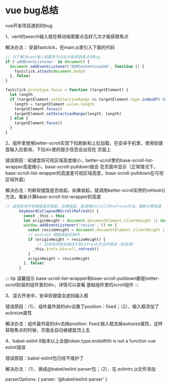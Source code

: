 # vue bug总结

vue开发项目遇到的bug

1、vant的search输入框在移动端需要点击好几次才能获取焦点

解决办法： 安装fastclick，在main.js里引入下面的代码

```js
// 为了解决vant输入框要多次点击才能获取焦点的Bug
if ('addEventListener' in document) {
  document.addEventListener('DOMContentLoaded', function () {
    fastclick.attach(document.body)
  }, false)
}

fastclick.prototype.focus = function (targetElement) {
  let length
  if (targetElement.setSelectionRange && targetElement.type.indexOf('date') !== 0 && targetElement.type !== 'time' && targetElement.type !== 'month') {
    length = targetElement.value.length
    targetElement.focus()
    targetElement.setSelectionRange(length, length)
  } else {
    targetElement.focus()
  }
}
```

2、组件里使用better-scroll实现下拉刷新和上拉加载，在安卓手机里，使用软键盘输入后查询，下拉div里的提示信息会出现在
页面上

错误原因：软键盘将可视区域高度缩小，better-scroll里的base-scroll-list-wrapper高度缩小，base-scroll-pulldown就会
在页面中显示（正常情况下，base-scroll-list-wrapper的高度是可视区域高度，base-scroll-pulldown在可视区域外面）

解决办法：判断软键盘是否收起，如果收起，就调用better-scroll实例的refresh()方法，重新计算base-scroll-list-wrapper的高度

```js
// 监控安卓手机键盘是否收起，如果收起，就调用bScroll的refresh方法，重新计算高度
      keyboardCollapsedBScrollRefresh() {
        const _this = this
        let originHeight = document.documentElement.clientHeight || document.body.clientHeight
        window.addEventListener('resize', () => {
          const resizeHeight = document.documentElement.clientHeight || document.body.clientHeight
          // Android 键盘收起后操作
          if (originHeight < resizeHeight) {
              // 这块有时候会报找不到refresh方法的错误（未处理）
            _this.$refs.bScroll.refresh()
          }
          originHeight = resizeHeight
        }, false)
      }
```

::: tip 温馨提示
base-scroll-list-wrapper和base-scroll-pulldown都是better-scroll封装的组件里的div，详情可以查看
基础组件里的scroll组件
:::

3、混合开发中，安卓软键盘会遮挡输入框

错误原因：（1）、组件最外层的div设置了position：fixed；（2）、输入框添加了autosize属性

解决办法：组件最外层的div去掉position: fixed;输入框去掉autosize属性，这样获取焦点的时候，页面会自动被键盘顶上去

4、babel-eslint 8版本以上会报token.type.endsWith is not a function vue eslint错误

错误原因：babel-eslint包已经不维护了

解决办法：（1）、换成@babel/eslint-parser包；（2）、在.eslintrc.js文件添加

parserOptions: {
  parser: '@babel/eslint-parser'
}
